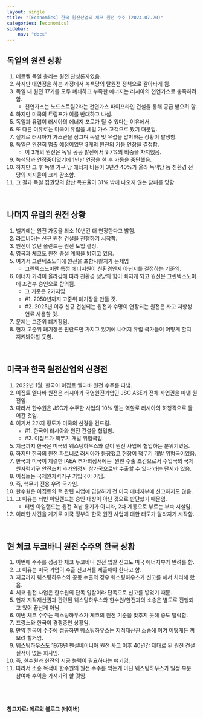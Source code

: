 ```yaml
---
layout: single
title: "[Economics] 한국 원전산업의 체코 원전 수주 (2024.07.20)"
categories: [economics]
sidebar:
    nav: "docs"
---
```


## 독일의 원전 상황
1. 메르켈 독일 총리는 원전 찬성론자였음.
1. 하지만 대연정을 하는 과정에서 녹색당의 탈원전 정책으로 갈아타게 됨.
1. 독일 내 원전 17기를 모두 폐쇄하고 부족한 에너지는 러시아의 천연가스로 충족하려 함.
    - 천연가스는 노드스트림2라는 천연가스 파이프라인 건설을 통해 공급 받으려 함.
1. 하지만 미국의 트럼프가 이를 반대하고 나섬.
1. 독일과 유럽이 러시아의 에너지 포로가 될 수 있다는 이유에서.
1. 또 다른 이유로는 미국이 유럽을 셰일 가스 고객으로 봤기 때문임.
1. 실제로 러시아가 가스관을 잠그며 독일 및 유럽을 압박하는 상황이 발생함.
1. 독일은 완전히 멈출 예정이었던 3개의 원전의 가동 연장을 결정함.
    - 이 3개의 원전은 독일 공공 발전에서 9.7%의 비중을 차지했음.
1. 녹색당과 연정중이었기에 1년만 연장을 한 후 가동을 중단했음.
1. 하지만 그 후 독일 가구 당 에너지 비용이 3년간 40%가 올라 녹색당 등 친환경 전당의 지지율이 크게 감소함.
1. 그 결과 독일 집권당의 합산 득표율이 31% 밖에 나오지 않는 참패를 당함.

 <br/>

## 나머지 유럽의 원전 상황
1. 벨기에는 원전 가동을 최소 10년간 더 연장한다고 밝힘.
1. 라트비아는 신규 원전 건설을 진행하기 시작함.
1. 원전이 없던 폴란드는 원전 도입 결정.
1. 영국과 체코도 원전 증설 계획을 밝히고 있음.
1. 여기서 그린텍소노미에 원전을 포함시킬지가 문제임
    - 그린텍소노미란 특정 에너지원이 친환경인지 아닌지를 결정하는 기준임.
1. 에너지 가격이 올라감에 따라 친환경 정당의 힘이 빠지게 되고 원전은 그린텍소노미에 조건부 승인으로 합의됨.
    - 그 기준은 2가지임.
    - #1. 2050년까지 고준위 폐기장을 만들 것.
    - #2. 2025년 이후 신규 건설되는 원전과 수명이 연장되는 원전은 사고 저항성 연료 사용할 것.
1. 문제는 고준위 폐기장임.
1. 현재 고준위 폐기장은 핀란드만 가지고 있기에 나머지 유럽 국가들이 어떻게 할지 지켜봐야할 듯함.

<br/>

## 미국과 한국 원전산업의 신경전
1. 2022년 1월, 한국이 이집트 엘다바 원전 수주를 따냄.
1. 이집트 엘다바 원전은 러시아가 국영원전기업인 JSC ASE가 전체 사업권을 따낸 원전임.
1. 따라서 한수원은 JSC가 수주한 사업의 10% 맡는 역할로 러시아의 하청격으로 들어간 것임.
1. 여기서 2가지 정도가 미국의 신경을 건드림.
    - #1. 한국이 러시아와 원전 건설을 협업함.
    - #2. 이집트가 핵무기 개발 위험국임.
1. 지금까지 한국은 미국의 웨스팅하우스와 같이 원전 사업에 협업하는 분위기였음.
1. 하지만 한국의 원전 파트너로 러시아가 등장했고 현장이 핵무기 개발 위험국이었음.
1. 한국과 미국이 체결한 IAEA 추가의정서에는 '원천 수출 조건으로서 수입국의 국제원자력기구 안전조치 추가의정서 참가국으로만 수출할 수 있다'라는 단서가 있음.
1. 이집트는 국제원자력기구 가입국이 아님.
1. 즉, 핵무기 전용 우려 국가임.
1. 한수원은 이집트의 핵 관련 사업에 입찰하기 전 미국 에너지부에 신고하지도 않음.
1. 그 이유는 터빈 아일랜드는 승인 대상이 아닌 것으로 판단했기 때문임.
    - 터빈 아일랜드는 원전 격납 용기가 아니라, 2차 계통으로 부르는 부속 시설임.
1. 이러한 사건을 계기로 미국 정부의 한국 원전 사업에 대한 태도가 달라지기 시작함.

<br/>

## 현 체코 두코바니 원전 수주의 한국 상황
1. 이번에 수주를 성공한 체코 두코바니 원전 입찰 신고도 미국 에너지부가 반려를 함.
1. 그 이유는 미국 기업이 수출 신고서를 제출해야 한다고 함.
1. 지금까지 웨스팅하우스와 공동 수출의 경우 웨스팅하우스가 신고를 해서 처리해 왔음.
1. 체코 원전 사업은 한수원의 단독 입찰이라 단독으로 신고를 넣었기 때문.
1. 현재 지적재산권과 관련된 웨스팅하우스와 한수원/한전과의 소송은 별도로 진행되고 있어 끝난게 아님.
1. 이번 체코 수주는 웨스팅하우스가 체코의 원전 기준을 맞추지 못해 중도 탈락함.
1. 프랑스와 한국이 경쟁중인 상황임.
1. 만약 한국이 수주에 성공하면 웨스팅하우스는 지적재산권 소송에 이겨 어떻게든 껴보려 할거임.
1. 웨스팅하우스도 1978년 펜실베이니아 원전 사고 이후 40년간 제대로 된 원전 건설 실적이 없는 회사임.
1. 즉, 한수원과 한전의 시공 능력이 필요하다는 얘기임.
1. 따라서 소송 목적이 한수원의 원전 수주를 막는게 아닌 웨스팅하우스가 일정 부분 참여해 수익을 가져가려 할 것임. 

<br/>
<br/>

#### 참고자료: 메르의 블로그 (네이버) 